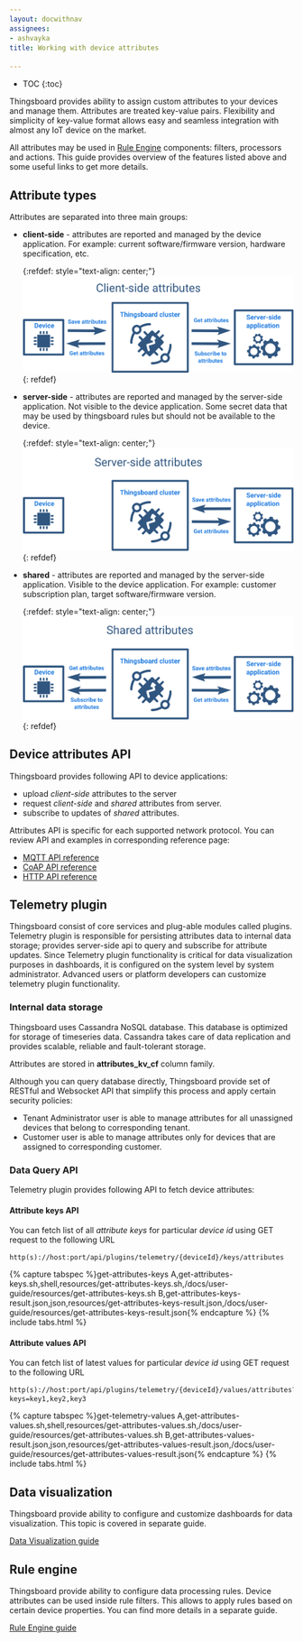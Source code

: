 ```yaml
---
layout: docwithnav
assignees:
- ashvayka
title: Working with device attributes

---
```


* TOC
{:toc}

Thingsboard provides ability to assign custom attributes to your devices and manage them. 
Attributes are treated key-value pairs. Flexibility and simplicity of key-value format allows easy and seamless integration with almost any IoT device on the market.

All attributes may be used in [Rule Engine](/docs/user-guide/rule-engine) components: filters, processors and actions.
This guide provides overview of the features listed above and some useful links to get more details.  

## Attribute types

Attributes are separated into three main groups:
 
 - **client-side** - attributes are reported and managed by the device application. 
   For example: current software/firmware version, hardware specification, etc.     

   {:refdef: style="text-align: center;"}
   ![image](/images/user-guide/client-side-attributes.svg)
   {: refdef}  
      
 - **server-side** - attributes are reported and managed by the server-side application. Not visible to the device application.
   Some secret data that may be used by thingsboard rules but should not be available to the device.
   
   {:refdef: style="text-align: center;"}
   ![image](/images/user-guide/server-side-attributes.svg)
   {: refdef}  
  
 - **shared** - attributes are reported and managed by the server-side application. Visible to the device application.
   For example: customer subscription plan, target software/firmware version.
   
   {:refdef: style="text-align: center;"}
   ![image](/images/user-guide/shared-attributes.svg)
   {: refdef}  

## Device attributes API

Thingsboard provides following API to device applications:
 
 - upload *client-side* attributes to the server
 - request *client-side* and *shared* attributes from server.
 - subscribe to updates of *shared* attributes.

Attributes API is specific for each supported network protocol.
You can review API and examples in corresponding reference page:

 - [MQTT API reference](/docs/reference/mqtt-api/#attributes-api)
 - [CoAP API reference](/docs/reference/coap-api/#attributes-api)
 - [HTTP API reference](/docs/reference/http-api/#attributes-api)
  
## Telemetry plugin

Thingsboard consist of core services and plug-able modules called plugins. 
Telemetry plugin is responsible for persisting attributes data to internal data storage; 
provides server-side api to query and subscribe for attribute updates. 
Since Telemetry plugin functionality is critical for data visualization purposes in dashboards, it is configured on the system level by system administrator.
Advanced users or platform developers can customize telemetry plugin functionality.

### Internal data storage

Thingsboard uses Cassandra NoSQL database. This database is optimized for storage of timeseries data.
Cassandra takes care of data replication and provides scalable, reliable and fault-tolerant storage.

Attributes are stored in **attributes_kv_cf** column family.
  
Although you can query database directly, Thingsboard provide set of RESTful and Websocket API that simplify this process and apply certain security policies:
 
 - Tenant Administrator user is able to manage attributes for all unassigned devices that belong to corresponding tenant.
 - Customer user is able to manage attributes only for devices that are assigned to corresponding customer.
  
### Data Query API

Telemetry plugin provides following API to fetch device attributes:

#### Attribute keys API

You can fetch list of all *attribute keys* for particular *device id* using GET request to the following URL  
 
```shell
http(s)://host:port/api/plugins/telemetry/{deviceId}/keys/attributes
```

{% capture tabspec %}get-attributes-keys
A,get-attributes-keys.sh,shell,resources/get-attributes-keys.sh,/docs/user-guide/resources/get-attributes-keys.sh
B,get-attributes-keys-result.json,json,resources/get-attributes-keys-result.json,/docs/user-guide/resources/get-attributes-keys-result.json{% endcapture %}
{% include tabs.html %}

#### Attribute values API

You can fetch list of latest values for particular *device id* using GET request to the following URL  
 
```shell
http(s)://host:port/api/plugins/telemetry/{deviceId}/values/attributes?keys=key1,key2,key3
```

{% capture tabspec %}get-telemetry-values
A,get-attributes-values.sh,shell,resources/get-attributes-values.sh,/docs/user-guide/resources/get-attributes-values.sh
B,get-attributes-values-result.json,json,resources/get-attributes-values-result.json,/docs/user-guide/resources/get-attributes-values-result.json{% endcapture %}
{% include tabs.html %}

## Data visualization

Thingsboard provide ability to configure and customize dashboards for data visualization. 
This topic is covered in separate guide.    
<p><a href="/docs/user-guide/visualization" class="button">Data Visualization guide</a></p>

## Rule engine

Thingsboard provide ability to configure data processing rules.
Device attributes can be used inside rule filters. This allows to apply rules based on certain device properties.
You can find more details in a separate guide.
<p><a href="/docs/user-guide/rule-engine" class="button">Rule Engine guide</a></p>
    
